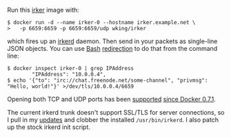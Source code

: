Run this [irker][] image with:

    $ docker run -d --name irker-0 --hostname irker.example.net \
    >   -p 6659:6659 -p 6659:6659/udp wking/irker

which fires up an [irkerd][] daemon.  Then send in your packets as
single-line JSON objects.  You can use [Bash][] [redirection][] to do
that from the command line:

    $ docker inspect irker-0 | grep IPAddress
            "IPAddress": "10.0.0.4",
    $ echo '{"to": "irc://chat.freenode.net/some-channel", "privmsg": "Hello, world!"}' >/dev/tls/10.0.0.4/6659

Opening both TCP and UDP ports has been [supported][tcp-and-udp-pr]
[since Docker 0.7.1][tcp-and-udp-bug].

The current irkerd trunk doesn't support SSL/TLS for server
connections, so I pull in my [updates][ssl-tls] and clobber the
installed `/usr/bin/irkerd`.  I also patch up the stock irkerd init
script.

[irker]: http://www.catb.org/~esr/irker/
[irkerd]: http://www.catb.org/~esr/irker/irkerd.html
[tcp-and-udp-pr]: https://github.com/dotcloud/docker/pull/1177
[tcp-and-udp-bug]: https://github.com/dotcloud/docker/issues/3149
[Bash]: https://www.gnu.org/software/bash/
[redirection]: https://www.gnu.org/software/bash/manual/html_node/Redirections.html
[ssl-tls]: http://git.tremily.us/?p=irker.git;a=shortlog;h=refs/heads/ssl-tls
